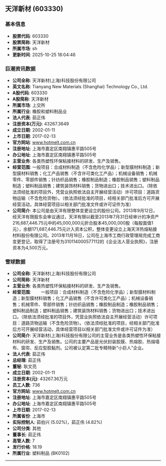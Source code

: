 ## 天洋新材 (603330)

### 基本信息

- **股票代码**: 603330
- **股票简称**: 天洋新材
- **所属市场**: sh
- **更新时间**: 2025-10-25 18:04:46

### 巨潮资讯数据

- **公司全称**: 天洋新材(上海)科技股份有限公司
- **英文名称**: Tianyang New Materials (Shanghai) Technology Co., Ltd.
- **A股代码**: 603330
- **A股简称**: 天洋新材
- **所属市场**: 上交所
- **所属行业**: 橡胶和塑料制品业
- **法人代表**: 茹正伟
- **注册资本(万元)**: 43267.3649
- **成立日期**: 2002-01-11
- **上市日期**: 2017-02-13
- **官方网站**: www.hotmelt.com.cn
- **注册地址**: 上海市嘉定区南翔镇惠平路505号
- **办公地址**: 上海市嘉定区南翔镇惠平路505号
- **主营业务**: 各类热塑性环保粘接材料的研发、生产及销售。
- **经营范围**: 一般项目：合成材料制造（不含危险化学品）；新型膜材料制造；新型膜材料销售；化工产品销售（不含许可类化工产品）；机械设备销售；机械零件、零部件销售；针纺织品销售；橡胶制品制造；橡胶制品销售；塑料制品制造；塑料制品销售；建筑装饰材料销售；货物进出口；技术进出口。（除依法须经批准的项目外，凭营业执照依法自主开展经营活动）许可项目：道路货物运输（不含危险货物）。（依法须经批准的项目，经相关部门批准后方可开展经营活动，具体经营项目以相关部门批准文件或许可证件为准）
- **公司简介**: 本公司是由天洋有限整体变更设立的股份公司。2013年9月12日，经天洋有限股东会审议通过，天洋有限以截至2013年7月31日经审计的净资产216,687,446.75元中的45,000,000元折合股本45,000,000股（每股面值1元），余额171,687,446.75元计入资本公积，整体变更设立上海天洋热熔粘接材料股份有限公司。2013年11月18日，公司在上海市工商行政管理局完成工商变更登记，取得了注册号为310114000577112的《企业法人营业执照》，注册资本为4,500万元。

### 雪球数据

- **公司全称**: 天洋新材(上海)科技股份有限公司
- **公司简称**: 天洋新材
- **主营业务**: 各类热塑性环保粘接材料的研发、生产及销售。
- **经营范围**: 　　一般项目：合成材料制造（不含危险化学品）；新型膜材料制造；新型膜材料销售；化工产品销售（不含许可类化工产品）；机械设备销售；机械零件、零部件销售；针纺织品销售；橡胶制品制造；橡胶制品销售；塑料制品制造；塑料制品销售；建筑装饰材料销售；货物进出口；技术进出口。（除依法须经批准的项目外，凭营业执照依法自主开展经营活动）许可项目：道路货物运输（不含危险货物）。（依法须经批准的项目，经相关部门批准后方可开展经营活动，具体经营项目以相关部门批准文件或许可证件为准）
- **公司简介**: 天洋新材(上海)科技股份有限公司的主营业务是各类热塑性环保粘接材料的研发、生产及销售。公司的主要产品是光伏封装胶膜、热熔胶、热熔墙布、窗帘、反应型胶黏剂。公司被认定第二批专精特新“小巨人”企业。
- **法人代表**: 茹正伟
- **总经理**: 茹正伟
- **董秘**: 耿文亮
- **成立日期**: 2002-01-11
- **注册资本(元)**: 43267.36万元
- **员工人数**: 736
- **官方网站**: www.hotmelt.com.cn
- **注册地址**: 上海市嘉定区南翔镇惠平路505号
- **办公地址**: 上海市嘉定区南翔镇惠平路505号
- **上市日期**: 2017-02-13
- **所属省份**: 上海市
- **实际控制人**: 茹伯兴 (5.02%)，茹正伟 (4.82%)
- **公司分类**: 其他
- **董事长**: 茹正伟
- **高管人数**: 7
- **发行价格**: 18.19
- **所属行业**: 塑料制品 (BK0102)

---